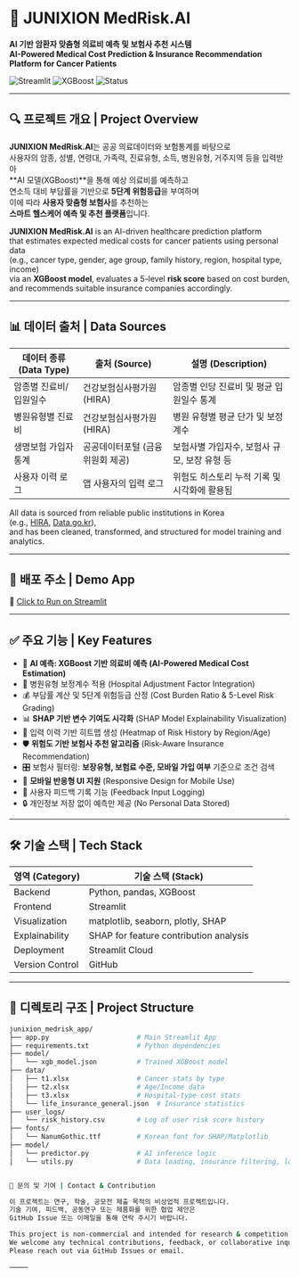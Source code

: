 # 🧠 JUNIXION MedRisk.AI

**AI 기반 암환자 맞춤형 의료비 예측 및 보험사 추천 시스템**  
**AI-Powered Medical Cost Prediction & Insurance Recommendation Platform for Cancer Patients**

![Streamlit](https://img.shields.io/badge/Deployed%20with-Streamlit-orange)
![XGBoost](https://img.shields.io/badge/Model-XGBoost-blue)
![Status](https://img.shields.io/badge/Status-Ready%20for%20submission-green)

---

## 🔍 프로젝트 개요 | Project Overview

**JUNIXION MedRisk.AI**는 공공 의료데이터와 보험통계를 바탕으로  
사용자의 암종, 성별, 연령대, 가족력, 진료유형, 소득, 병원유형, 거주지역 등을 입력받아  
**AI 모델(XGBoost)**을 통해 예상 의료비를 예측하고  
연소득 대비 부담률을 기반으로 **5단계 위험등급**을 부여하며  
이에 따라 **사용자 맞춤형 보험사**를 추천하는  
**스마트 헬스케어 예측 및 추천 플랫폼**입니다.

**JUNIXION MedRisk.AI** is an AI-driven healthcare prediction platform  
that estimates expected medical costs for cancer patients using personal data  
(e.g., cancer type, gender, age group, family history, region, hospital type, income)  
via an **XGBoost model**, evaluates a 5-level **risk score** based on cost burden,  
and recommends suitable insurance companies accordingly.

---

## 📊 데이터 출처 | Data Sources

| 데이터 종류 (Data Type)         | 출처 (Source)                                       | 설명 (Description)                                     |
|------------------------------|----------------------------------------------------|------------------------------------------------------|
| 암종별 진료비/입원일수       | 건강보험심사평가원 (HIRA)                           | 암종별 인당 진료비 및 평균 입원일수 통계               |
| 병원유형별 진료비            | 건강보험심사평가원 (HIRA)                           | 병원 유형별 평균 단가 및 보정계수                      |
| 생명보험 가입자 통계         | 공공데이터포털 (금융위원회 제공)                   | 보험사별 가입자수, 보험사 규모, 보장 유형 등            |
| 사용자 이력 로그             | 앱 사용자의 입력 로그                              | 위험도 히스토리 누적 기록 및 시각화에 활용됨            |

All data is sourced from reliable public institutions in Korea  
(e.g., [HIRA](https://www.hira.or.kr), [Data.go.kr](https://www.data.go.kr)),  
and has been cleaned, transformed, and structured for model training and analytics.

---

## 🚀 배포 주소 | Demo App

🔗 [Click to Run on Streamlit](https://junixion-medrisk.streamlit.app/)

---

## ✅ 주요 기능 | Key Features

- 🎯 **AI 예측: XGBoost 기반 의료비 예측 (AI-Powered Medical Cost Estimation)**
- 🏥 병원유형 보정계수 적용 (Hospital Adjustment Factor Integration)
- 💰 부담률 계산 및 5단계 위험등급 산정 (Cost Burden Ratio & 5-Level Risk Grading)
- 📊 **SHAP 기반 변수 기여도 시각화** (SHAP Model Explainability Visualization)
- 🧬 입력 이력 기반 히트맵 생성 (Heatmap of Risk History by Region/Age)
- 🛡️ **위험도 기반 보험사 추천 알고리즘** (Risk-Aware Insurance Recommendation)
- 🎛️ 보험사 필터링: **보장유형, 보험료 수준, 모바일 가입 여부** 기준으로 조건 검색
- 📱 **모바일 반응형 UI 지원** (Responsive Design for Mobile Use)
- 💬 사용자 피드백 기록 기능 (Feedback Input Logging)
- 🔒 개인정보 저장 없이 예측만 제공 (No Personal Data Stored)

---

## 🛠 기술 스택 | Tech Stack

| 영역 (Category)   | 기술 스택 (Stack)                           |
|------------------|---------------------------------------------|
| Backend          | Python, pandas, XGBoost                     |
| Frontend         | Streamlit                                   |
| Visualization    | matplotlib, seaborn, plotly, SHAP           |
| Explainability   | SHAP for feature contribution analysis       |
| Deployment       | Streamlit Cloud                             |
| Version Control  | GitHub                                      |

---

## 📁 디렉토리 구조 | Project Structure

```bash
junixion_medrisk_app/
├── app.py                      # Main Streamlit App
├── requirements.txt            # Python dependencies
├── model/
│   └── xgb_model.json          # Trained XGBoost model
├── data/
│   ├── t1.xlsx                 # Cancer stats by type
│   ├── t2.xlsx                 # Age/Income data
│   ├── t3.xlsx                 # Hospital-type cost stats
│   └── life_insurance_general.json  # Insurance statistics
├── user_logs/
│   └── risk_history.csv        # Log of user risk score history
├── fonts/
│   └── NanumGothic.ttf         # Korean font for SHAP/Matplotlib
├── model/
│   └── predictor.py            # AI inference logic
│   └── utils.py                # Data loading, insurance filtering, logger


📮 문의 및 기여 | Contact & Contribution

이 프로젝트는 연구, 학술, 공모전 제출 목적의 비상업적 프로젝트입니다.
기술 기여, 피드백, 공동연구 또는 제품화를 위한 협업 제안은
GitHub Issue 또는 이메일을 통해 연락 주시기 바랍니다.

This project is non-commercial and intended for research & competition use.
We welcome any technical contributions, feedback, or collaborative inquiries.
Please reach out via GitHub Issues or email.

⸻
